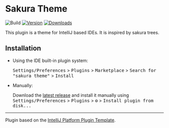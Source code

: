 # Sakura Theme

![Build](https://github.com/connorwyatt/sakura-intellij-theme/workflows/Build/badge.svg)
[![Version](https://img.shields.io/jetbrains/plugin/v/23296.svg)](https://plugins.jetbrains.com/plugin/23296)
[![Downloads](https://img.shields.io/jetbrains/plugin/d/23296.svg)](https://plugins.jetbrains.com/plugin/23296)


<!-- Plugin description -->
This plugin is a theme for IntelliJ based IDEs. It is inspired by sakura trees.
<!-- Plugin description end -->

## Installation

- Using the IDE built-in plugin system:
  
  <kbd>Settings/Preferences</kbd> > <kbd>Plugins</kbd> > <kbd>Marketplace</kbd> > <kbd>Search for "sakura theme"</kbd> >
  <kbd>Install</kbd>
  
- Manually:

  Download the [latest release](https://github.com/connorwyatt/sakura-intellij-theme/releases/latest) and install it manually using
  <kbd>Settings/Preferences</kbd> > <kbd>Plugins</kbd> > <kbd>⚙️</kbd> > <kbd>Install plugin from disk...</kbd>

---
Plugin based on the [IntelliJ Platform Plugin Template][template].

[template]: https://github.com/JetBrains/intellij-platform-plugin-template
[docs:plugin-description]: https://plugins.jetbrains.com/docs/intellij/plugin-user-experience.html#plugin-description-and-presentation
